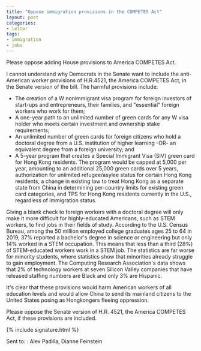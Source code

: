 ```yaml
---
title: "Oppose immigration provisions in the COMPETES Act"
layout: post
categories:
- letter
tags:
- immigration
- jobs
---
```


Please oppose adding House provisions to America COMPETES Act.

I cannot understand why Democrats in the Senate want to include the anti-American worker provisions of H.R.4521, the America COMPETES Act, in the Senate version of the bill. The harmful provisions include:

- The creation of a W nonimmigrant visa program for foreign investors of start-ups and entrepreneurs, their families, and "essential" foreign workers who work for them;
- A one-year path to an unlimited number of green cards for any W visa holder who meets certain investment and ownership stake requirements;
- An unlimited number of green cards for foreign citizens who hold a doctoral degree from a U.S. institution of higher learning -OR- an equivalent degree from a foreign university; and
- A 5-year program that creates a Special Immigrant Visa (SIV) green card for Hong Kong residents. The program would be capped at 5,000 per year, amounting to an additional 25,000 green cards over 5 years, authorization for unlimited refugee/asylee status for certain Hong Kong residents, a change in existing law to treat Hong Kong as a separate state from China in determining per-country limits for existing green card categories, and TPS for Hong Kong residents currently in the U.S., regardless of immigration status.

Giving a blank check to foreign workers with a doctoral degree will only make it more difficult for highly-educated Americans, such as STEM workers, to find jobs in their fields of study. According to the U.S. Census Bureau, among the 50 million employed college graduates ages 25 to 64 in 2019, 37% reported a bachelor's degree in science or engineering but only 14% worked in a STEM occupation. This means that less than a third (28%) of STEM-educated workers work in a STEM job. The statistics are far worse for minority students, where statistics show that minorities already struggle to gain employment. The Computing Research Association's data shows that 2% of technology workers at seven Silicon Valley companies that have released staffing numbers are Black and only 3% are Hispanic.

It's clear that these provisions would harm American workers of all education levels and would allow China to send its mainland citizens to the United States posing as Hongkongers fleeing oppression.

Please oppose the Senate version of H.R. 4521, the America COMPETES Act, if these provisions are included.

{% include signature.html %}

Sent to:
: Alex Padilla, Dianne Feinstein
